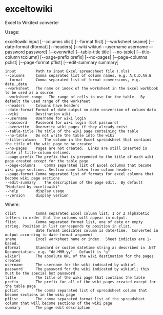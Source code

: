 # exceltowiki
Excel to Wikitext converter

Usage:

exceltowiki input [--columns clist] [--format flist] [--worksheet sname] [--date-format dformat] [--headers]
                  [--wiki wikiurl --username username --password password] [--overwrite]
                  [--table-title title | --no-table] [--title-column tcolumn]
                  [--page-prefix prefix] [--no-pages] [--page-columns pclist] [--page-format pflist]
                  [--edit-summary summary]

	input         Path to input Excel spreadsheet file (.xls)
	--columns     Comma separated list of column names, e.g. A,C,D,AA,B
	--format      Comma separated list of format conversions, e.g. date,,date
	--worksheet   The name or index of the worksheet in the Excel workbook to be used as a source
	--worksheet-range   The range of cells to use for the table.  By default the used range of the worksheet
	--headers     Columns have headers
	--date-format Format of date output on date conversion of column data
	--wiki        Destination wiki
	--username    Username for wiki login
	--password    Password for wiki login (bot password)
	--overwrite   Overwrite wiki pages if they already exist
	--table-title The title of the wiki page containing the table
	--no-table    Do not write the table into the wiki
	--title-column    The column in the Excel spreadsheet that contains the title of the wiki page to be created
	--no-pages    Pages are not created.  Links are still inserted in table if title-column defined.
	--page-prefix The prefix that is prepended to the title of each wiki page created except for the table page
	--page-columns    Comma separated list of Excel columns that become wiki page sections. Section name taken from column header.
	--page-format Comma separated list of formats for excel columns that become wiki page sections
	--edit-summary    The description of the page edit.  By default "Modified by exceltowiki"
	--help        display usage
	--version     display version

Where:

	clist         Comma separated Excel column list, 1 or 2 alphabetic letters in order that the columns will appear in output.
	flist         Comma separated format list, one of date or empty string. Position in list corresponds to position in clist.
	              date format indicates column is date/time.  Converted in output according to date-format argument
	sname         Excel worksheet name or index.  Sheet indicies are 1-based.
	dformat       Standard or custom datetime string as described in .NET Documentation. e.g. "dd-MMM-yy".  Default is "g"
	wikiurl       The absolute URL of the wiki destination for the pages created
	username      The username for the wiki indicated by wikiurl
	password      The password for the wiki indicated by wikiurl; this must be the special bot password
	title         The title of the wiki page that contains the table
	prefix        The prefix for all of the wiki pages created except for the table page
	pclist        The comma separated list of spreadsheet column that become sections in the wiki page
	pflist        The comma separated format list of the spreadsheet column that will become sections of the wiki page
	summary       The page edit description

